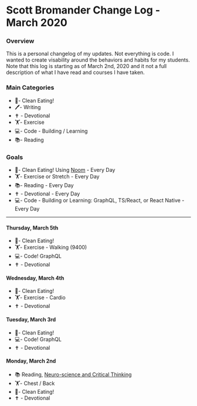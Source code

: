 # Scott Bromander Change Log - March 2020

### Overview
This is a personal changelog of my updates. Not everything is code. I wanted to create visability around the behaviors and habits for my students. Note that this log is starting as of March 2nd, 2020 and it not a full description of what I have read and courses I have taken. 

### Main Categories
- 🍎- Clean Eating!
- 🖊- Writing
- ✝️ - Devotional
- 🏋️‍- Exercise
- 💻- Code - Building / Learning
- 📚- Reading

### Goals
- 🍎- Clean Eating! Using [Noom](https://www.noom.com/) - Every Day
- 🏋️‍- Exercise or Stretch - Every Day
- 📚- Reading - Every Day
- ✝️ - Devotional - Every Day
- 💻- Code - Building or Learning: GraphQL, TS/React, or React Native - Every Day

---
#### Thursday, March 5th
- 🍎- Clean Eating!
- 🏋️‍- Exercise - Walking (9400)
- 💻- Code! GraphQL
- ✝️ - Devotional

#### Wednesday, March 4th
- 🍎- Clean Eating!
- 🏋️‍- Exercise - Cardio
- ✝️ - Devotional

#### Tuesday, March 3rd
- 🍎- Clean Eating!
- 💻- Code! GraphQL
- ✝️ - Devotional

#### Monday, March 2nd
- 📚 Reading, [Neuro-science and Critical Thinking](https://www.amazon.com/Neuroscience-Critical-Thinking-Understand-Expectations/dp/B07SHW8JW9/ref=sr_1_1?crid=1Z2LDNZJHPGCD&keywords=neuroscience+and+critical+thinking&qid=1583176784&sprefix=neuroscience+and+critica%2Caps%2C162&sr=8-1)
- 🏋️‍- Chest / Back
- 🍎- Clean Eating!
- ✝️ - Devotional
